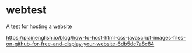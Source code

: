 # webtest
A test for hosting a website

https://plainenglish.io/blog/how-to-host-html-css-javascript-images-files-on-github-for-free-and-display-your-website-6db5dc7a8c84
